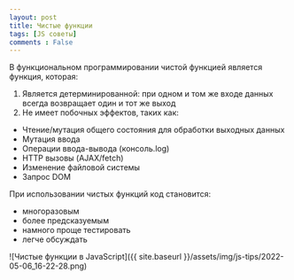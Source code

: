 ```yaml
---
layout: post
title: Чистые функции
tags: [JS советы]
comments : False
---
```


В функциональном программировании чистой функцией является функция, которая:

1. Является детерминированной: при одном и том же входе данных всегда возвращает один и тот же выход
2. Не имеет побочных эффектов, таких как:
- Чтение/мутация общего состояния для обработки выходных данных
- Мутация ввода
- Операции ввода-вывода (консоль.log)
- HTTP вызовы (AJAX/fetch)
- Изменение файловой системы
- Запрос DOM

При использовании чистых функций код становится:
- многоразовым
- более предсказуемым
- намного проще тестировать
- легче обсуждать

![Чистые функции в JavaScript]({{ site.baseurl }}/assets/img/js-tips/2022-05-06_16-22-28.png)

